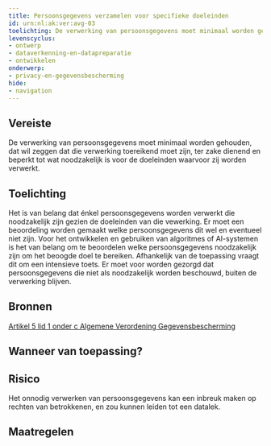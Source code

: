 ```yaml
---
title: Persoonsgegevens verzamelen voor specifieke doeleinden
id: urn:nl:ak:ver:avg-03
toelichting: De verwerking van persoonsgegevens moet minimaal worden gehouden, dat wil zeggen dat die verwerking toereikend moet zijn, ter zake dienend en beperkt tot wat noodzakelijk is voor de doeleinden waarvoor zij worden verwerkt. 
levenscyclus:
- ontwerp
- dataverkenning-en-datapreparatie
- ontwikkelen
onderwerp:
- privacy-en-gegevensbescherming
hide:
- navigation
---
```


<!-- tags -->
## Vereiste

De verwerking van persoonsgegevens moet minimaal worden gehouden, dat wil zeggen dat die verwerking toereikend moet zijn, ter zake dienend en beperkt tot wat noodzakelijk is voor de doeleinden waarvoor zij worden verwerkt.


## Toelichting

Het is van belang dat énkel persoonsgegevens worden verwerkt die noodzakelijk zijn gezien de doeleinden van die vewerking.
Er moet een beoordeling worden gemaakt welke persoonsgegevens dit wel en eventueel niet zijn.
Voor het ontwikkelen en gebruiken van algoritmes of AI-systemen is het van belang om te beoordelen welke persoonsgegevens noodzakelijk zijn om het beoogde doel te bereiken. Afhankelijk van de toepassing vraagt dit om een intensieve toets. Er moet voor worden gezorgd dat persoonsgegevens die niet als noodzakelijk worden beschouwd, buiten de verwerking blijven. 

## Bronnen

[Artikel 5 lid 1 onder c Algemene Verordening Gegevensbescherming](https://eur-lex.europa.eu/legal-content/NL/TXT/HTML/?uri=CELEX:32016R0679#d1e1802-1-1)

## Wanneer van toepassing?


## Risico

Het onnodig verwerken van persoonsgegevens kan een inbreuk maken op rechten van betrokkenen, en zou kunnen leiden tot een datalek.

## Maatregelen

<!-- list_maatregelen vereiste/avg-03-minimale-verwerking-van-persoonsgegevens no-search no-onderwerp no-rol no-levenscyclus -->
